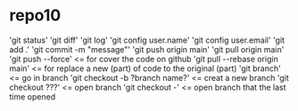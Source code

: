 # repo10

'git status'
'git diff'
'git log'
'git config user.name'
'git config user.email'
'git add .'
'git commit -m "message"'
'git push origin main'
'git pull origin main'
'git push --force' <= for cover the code on github
'git pull --rebase origin main' <= for replace a new (part) of code to the original (part)
'git branch' <= go in branch
'git checkout -b ?branch name?' <= creat a new branch
'git checkout ???' <= open branch
'git checkout -' <= open branch that the last time opened
